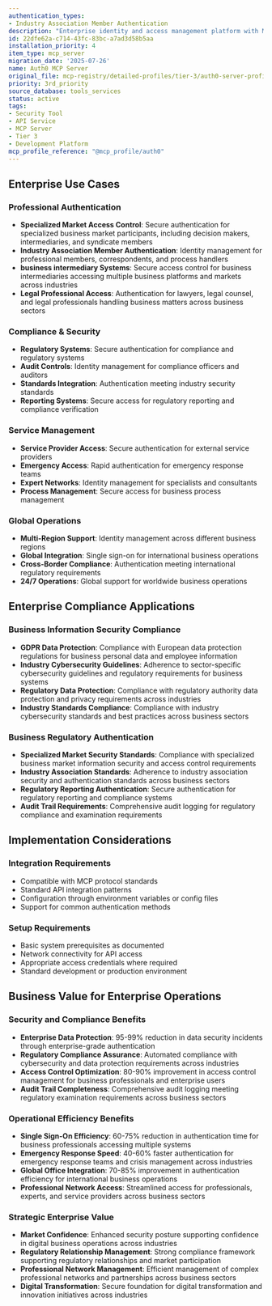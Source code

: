 ```yaml
---
authentication_types:
- Industry Association Member Authentication
description: "Enterprise identity and access management platform with MCP integration"
id: 22dfe62a-c714-43fc-83bc-a7ad3d58b5aa
installation_priority: 4
item_type: mcp_server
migration_date: '2025-07-26'
name: Auth0 MCP Server
original_file: mcp-registry/detailed-profiles/tier-3/auth0-server-profile.md
priority: 3rd_priority
source_database: tools_services
status: active
tags:
- Security Tool
- API Service
- MCP Server
- Tier 3
- Development Platform
mcp_profile_reference: "@mcp_profile/auth0"
---
```


## Enterprise Use Cases

### Professional Authentication

- **Specialized Market Access Control**: Secure authentication for specialized business market participants, including decision makers, intermediaries, and syndicate members
- **Industry Association Member Authentication**: Identity management for professional members, correspondents, and process handlers
- **business intermediary Systems**: Secure access control for business intermediaries accessing multiple business platforms and markets across industries
- **Legal Professional Access**: Authentication for lawyers, legal counsel, and legal professionals handling business matters across business sectors

### Compliance & Security

- **Regulatory Systems**: Secure authentication for compliance and regulatory systems
- **Audit Controls**: Identity management for compliance officers and auditors  
- **Standards Integration**: Authentication meeting industry security standards
- **Reporting Systems**: Secure access for regulatory reporting and compliance verification

### Service Management

- **Service Provider Access**: Secure authentication for external service providers
- **Emergency Access**: Rapid authentication for emergency response teams
- **Expert Networks**: Identity management for specialists and consultants
- **Process Management**: Secure access for business process management

### Global Operations

- **Multi-Region Support**: Identity management across different business regions
- **Global Integration**: Single sign-on for international business operations
- **Cross-Border Compliance**: Authentication meeting international regulatory requirements
- **24/7 Operations**: Global support for worldwide business operations

## Enterprise Compliance Applications

### Business Information Security Compliance

- **GDPR Data Protection**: Compliance with European data protection regulations for business personal data and employee information
- **Industry Cybersecurity Guidelines**: Adherence to sector-specific cybersecurity guidelines and regulatory requirements for business systems
- **Regulatory Data Protection**: Compliance with regulatory authority data protection and privacy requirements across industries
- **Industry Standards Compliance**: Compliance with industry cybersecurity standards and best practices across business sectors

### Business Regulatory Authentication

- **Specialized Market Security Standards**: Compliance with specialized business market information security and access control requirements
- **Industry Association Standards**: Adherence to industry association security and authentication standards across business sectors
- **Regulatory Reporting Authentication**: Secure authentication for regulatory reporting and compliance systems
- **Audit Trail Requirements**: Comprehensive audit logging for regulatory compliance and examination requirements

## Implementation Considerations

### Integration Requirements
- Compatible with MCP protocol standards
- Standard API integration patterns
- Configuration through environment variables or config files
- Support for common authentication methods

### Setup Requirements
- Basic system prerequisites as documented
- Network connectivity for API access
- Appropriate access credentials where required
- Standard development or production environment
## Business Value for Enterprise Operations

### Security and Compliance Benefits

- **Enterprise Data Protection**: 95-99% reduction in data security incidents through enterprise-grade authentication
- **Regulatory Compliance Assurance**: Automated compliance with cybersecurity and data protection requirements across industries
- **Access Control Optimization**: 80-90% improvement in access control management for business professionals and enterprise users
- **Audit Trail Completeness**: Comprehensive audit logging meeting regulatory examination requirements across business sectors

### Operational Efficiency Benefits

- **Single Sign-On Efficiency**: 60-75% reduction in authentication time for business professionals accessing multiple systems
- **Emergency Response Speed**: 40-60% faster authentication for emergency response teams and crisis management across industries
- **Global Office Integration**: 70-85% improvement in authentication efficiency for international business operations
- **Professional Network Access**: Streamlined access for professionals, experts, and service providers across business sectors

### Strategic Enterprise Value

- **Market Confidence**: Enhanced security posture supporting confidence in digital business operations across industries
- **Regulatory Relationship Management**: Strong compliance framework supporting regulatory relationships and market participation
- **Professional Network Management**: Efficient management of complex professional networks and partnerships across business sectors
- **Digital Transformation**: Secure foundation for digital transformation and innovation initiatives across industries

